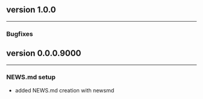 ## version 1.0.0

---


### Bugfixes



## version 0.0.0.9000

---

### NEWS.md setup

- added NEWS.md creation with newsmd

